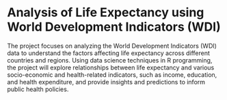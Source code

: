 # Analysis of Life Expectancy using World Development Indicators (WDI)
The project focuses on analyzing the World Development Indicators (WDI) data to understand the factors affecting life
expectancy across different countries and regions.
Using data science techniques in R programming, the project will explore relationships between life expectancy and
various socio-economic and health-related indicators, such as income, education, and health expenditure, and provide
insights and predictions to inform public health policies.
